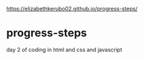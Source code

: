 https://elizabethkerubo02.github.io/progress-steps/
# progress-steps
day 2 of coding in html and css and javascript
